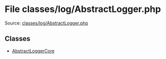 File classes/log/AbstractLogger.php
=========

Source: [classes/log/AbstractLogger.php](https://github.com/PrestaShop/PrestaShop/blob/1.6.0.8/classes/log/AbstractLogger.php)


Classes
-------

* [AbstractLoggerCore](class.AbstractLoggerCore.md)

